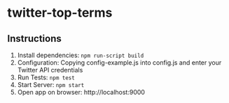 twitter-top-terms
=================

Instructions
-----------
1. Install dependencies: `npm run-script build`
1. Configuration: Copying config-example.js into config.js and enter your Twitter API credentials
1. Run Tests: `npm test`
1. Start Server: `npm start`
1. Open app on browser: http://localhost:9000
